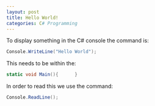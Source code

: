 ```yaml
---
layout: post
title: Hello World!
categories: C# Programming
---
```

To display something in the C# console the command is:

```csharp
Console.WriteLine("Hello World");
```

This needs to be within the: 
```csharp
static void Main(){      }
```

In order to read this we use the command:

```csharp
Console.ReadLine();
```
